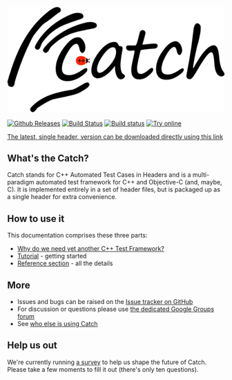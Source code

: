 ![catch logo](catch-logo-small.png)

[![Github Releases](https://img.shields.io/github/release/philsquared/catch.svg)](https://github.com/philsquared/catch/releases)
[![Build Status](https://travis-ci.org/philsquared/Catch.svg?branch=master)](https://travis-ci.org/philsquared/Catch)
[![Build status](https://ci.appveyor.com/api/projects/status/hrtk60hv6tw6fght/branch/master?svg=true)](https://ci.appveyor.com/project/philsquared/catch/branch/master)
[![Try online](https://img.shields.io/badge/try-online-blue.svg)](https://wandbox.org/permlink/y7uyNvTCS263P5VG)

<a href="https://github.com/philsquared/Catch/releases/download/v1.9.6/catch.hpp">The latest, single header, version can be downloaded directly using this link</a>

## What's the Catch?

Catch stands for C++ Automated Test Cases in Headers and is a multi-paradigm automated test framework for C++ and Objective-C (and, maybe, C). It is implemented entirely in a set of header files, but is packaged up as a single header for extra convenience.

## How to use it
This documentation comprises these three parts:

* [Why do we need yet another C++ Test Framework?](docs/why-catch.md)
* [Tutorial](docs/tutorial.md) - getting started
* [Reference section](docs/Readme.md) - all the details

## More
* Issues and bugs can be raised on the [Issue tracker on GitHub](https://github.com/philsquared/Catch/issues)
* For discussion or questions please use [the dedicated Google Groups forum](https://groups.google.com/forum/?fromgroups#!forum/catch-forum)
* See [who else is using Catch](docs/opensource-users.md)

## Help us out
We're currently running [a survey](https://www.surveymonkey.co.uk/r/TLLYQJW) to help us shape the future of Catch.
Please take a few moments to fill it out (there's only ten questions).
